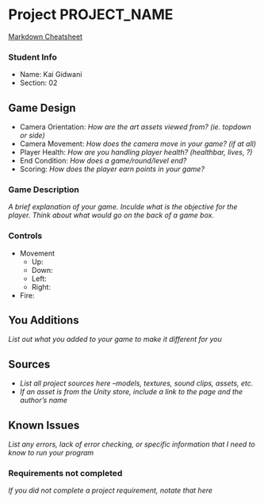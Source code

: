 # Project PROJECT_NAME

[Markdown Cheatsheet](https://github.com/adam-p/markdown-here/wiki/Markdown-Here-Cheatsheet)

### Student Info

-   Name: Kai Gidwani
-   Section: 02

## Game Design

-   Camera Orientation: _How are the art assets viewed from? (ie. topdown or side)_
-   Camera Movement: _How does the camera move in your game? (if at all)_
-   Player Health: _How are you handling player health? (healthbar, lives, ?)_
-   End Condition: _How does a game/round/level end?_
-   Scoring: _How does the player earn points in your game?_

### Game Description

_A brief explanation of your game. Inculde what is the objective for the player. Think about what would go on the back of a game box._

### Controls

-   Movement
    -   Up: 
    -   Down: 
    -   Left: 
    -   Right: 
-   Fire: 

## You Additions

_List out what you added to your game to make it different for you_

## Sources

-   _List all project sources here –models, textures, sound clips, assets, etc._
-   _If an asset is from the Unity store, include a link to the page and the author’s name_

## Known Issues

_List any errors, lack of error checking, or specific information that I need to know to run your program_

### Requirements not completed

_If you did not complete a project requirement, notate that here_


